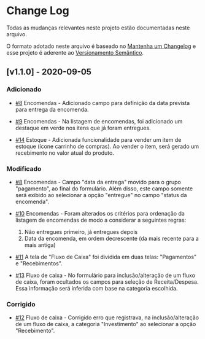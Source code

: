
# Change Log
Todas as mudanças relevantes neste projeto estão documentadas neste arquivo.
 
O formato adotado neste arquivo é baseado no [Mantenha um Changelog](https://keepachangelog.com/pt-BR/1.0.0/)
e esse projeto é aderente ao [Versionamento Semântico](http://semver.org/).
 
## [v1.1.0] - 2020-09-05
 
### Adicionado
- [#8](https://github.com/fabianoww/gestor-empresarial/issues/8)
  Encomendas - Adicionado campo para definição da data prevista para entrega da encomenda.

- [#9](https://github.com/fabianoww/gestor-empresarial/issues/9)
  Encomendas - Na listagem de encomendas, foi adicionado um destaque em verde nos itens que já foram entregues.

- [#14](https://github.com/fabianoww/gestor-empresarial/issues/14)
  Estoque - Adicionada funcionalidade para vender um item de estoque (ícone carrinho de compras). Ao vender o item, será gerado um recebimento no valor atual do produto.
   
### Modificado  
- [#8](https://github.com/fabianoww/gestor-empresarial/issues/8)
  Encomendas - Campo "data da entrega" movido para o grupo "pagamento", ao final do formulário. Além disso, este campo somente será exibido ao selecionar a opção "entregue" no campo "status da encomenda".

- [#10](https://github.com/fabianoww/gestor-empresarial/issues/10)
  Encomendas - Foram alterados os critérios para ordenação da listagem de encomendas de modo a considerar a seguintes regras:
    1. Não entregues primeiro, já entregues depois
    2. Data da encomenda, em ordem decrescente (da mais recente para a mais antiga)
    
- [#11](https://github.com/fabianoww/gestor-empresarial/issues/11)
  A tela de "Fluxo de Caixa" foi dividida em duas telas: "Pagamentos" e "Recebimentos".

- [#13](https://github.com/fabianoww/gestor-empresarial/issues/13)
  Fluxo de caixa - No formulário para inclusão/alteração de um fluxo de caixa, foram ocultados os campos para seleção de Receita/Despesa. Essa informação será inferida com base na categoria escolhida.

 
### Corrigido
- [#12](https://github.com/fabianoww/gestor-empresarial/issues/12)
  Fluxo de caixa - Corrigido erro que registrava, na inclusão/alteração de um fluxo de caixa, a categoria "Investimento" ao selecionar a opção "Recebimento".